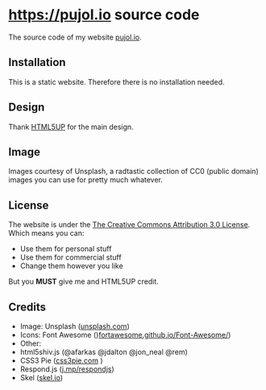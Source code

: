 # https://pujol.io source code

The source code of my website [pujol.io](https://pujol.io).

## Installation
This is a static website. Therefore there is no installation needed.

## Design
Thank [HTML5UP](http://html5up.net) for the main design.

## Image
Images courtesy of Unsplash, a radtastic collection of CC0 (public domain) images
you can use for pretty much whatever.

## License
The website is under the [The Creative Commons Attribution 3.0 License](https://creativecommons.org/licenses/by/3.0/).
Which means you can:
* Use them for personal stuff
* Use them for commercial stuff
* Change them however you like

But you **MUST** give me and HTML5UP credit.

## Credits
* Image: Unsplash ([unsplash.com](https://unsplash.com))
* Icons: Font Awesome ()[fortawesome.github.io/Font-Awesome/](https://fortawesome.github.io/Font-Awesome/))
* Other: 
 * html5shiv.js (@afarkas @jdalton @jon_neal @rem)
 * CSS3 Pie ([css3pie.com](http://css3pie.com) )
 * Respond.js ([j.mp/respondjs](http://j.mp/respondjs))
 * Skel ([skel.io](http://skel.io))

